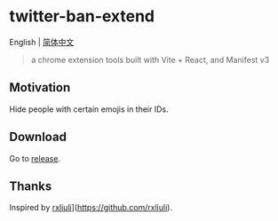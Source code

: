 # twitter-ban-extend

English | [简体中文](./README.CN.md)

> a chrome extension tools built with Vite + React, and Manifest v3

## Motivation

Hide people with certain emojis in their IDs.

## Download

Go to [release](https://github.com/AkaraChen/twitter-ban-extend/releases).

## Thanks

Inspired by [rxliuli](https://github.com/rxliuli)](https://github.com/rxliuli).
